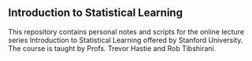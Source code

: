 Introduction to Statistical Learning
------------------------------------

This repository contains personal notes and scripts for the online lecture series Introduction to Statistical Learning offered by Stanford University. The course is taught by Profs. Trevor Hastie and Rob Tibshirani.
